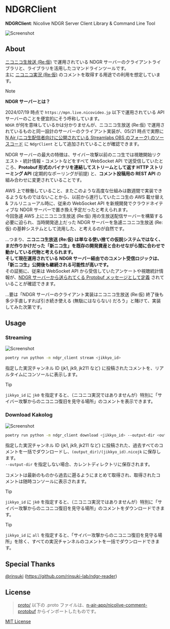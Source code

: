 
# NDGRClient

**NDGRClient**: Nicolive NDGR Server Client Library & Command Line Tool

![Screenshot](https://github.com/user-attachments/assets/16b092dd-419a-421a-8eae-46a20b106298)

## About

[ニコニコ生放送 (Re:仮)](https://live.nicovideo.jp/rekari/kl1) で運用されている NDGR サーバーのクライアントライブラリと、ライブラリを活用したコマンドラインツールです。  
主に [ニコニコ実況 (Re:仮)](https://originalnews.nico/464285) のコメントを取得する用途での利用を想定しています。

> [!NOTE]
> **NDGR サーバーとは？**  
> 
> 2024/07/19 時点で `https://mpn.live.nicovideo.jp` 以下で運用されている API サーバーのことを便宜的にそう呼称しています。  
> `NDGR` が何を意味しているかは分かりませんが、ニコニコ生放送 (Re:仮) で運用されているものと同一設計のサーバーのクライアント実装が、05/21 時点で実際に [N Air (ニコ生配信者向けに公開されている Streamlabs OBS のフォーク) のソースコード](https://github.com/n-air-app/n-air-app/blob/n-air_development/app/services/nicolive-program/NdgrClient.ts) に `NdgrClient` として追加されていることが確認できます。
>
> NDGR サーバーの最大の特徴は、サイバー攻撃以前のニコ生では視聴開始リクエスト・統計情報・コメントなどをすべて WebSocket API で送受信していたところ、**Protobuf 形式のバイナリを連結してストリームとして返す HTTP ストリーミング API** (定期的なポーリングが前提) と、**コメント投稿用の REST API** の組み合わせに変更されていることです。  
> 
> AWS 上で稼働していること、またこのような高度な仕組みは数週間で実装できるようなものではないことから、以前から進行していたニコ生の AWS 載せ替え & フルリニューアル時に、従来の WebSocket API を新規開発でクラウドネイティブな NDGR サーバーで置き換え予定だったと考えられます。  
> 今回急遽 AWS 上にニコニコ生放送 (Re:仮) 用の生放送配信サーバーを構築する必要に迫られ、当時開発途上だった NDGR サーバーを急遽ニコニコ生放送 (Re:仮) の基幹システムとして流用した、と考えるのが自然です。
>
> …つまり、**ニコニコ生放送 (Re:仮) は単なる使い捨ての仮説システムではなく、まだ作りかけだった「新ニコ生」を既存の開発資産と合わせながら間に合わせで動かしている代物と考えられます。**  
> **そして現在運用されている NDGR サーバー経由でのコメント受信ロジックは、「新ニコ生」公開後も継続される可能性が高いです。**  
> その証拠に、従来は WebSocket API から受信していたアンケートや視聴統計情報が、[NDGR サーバーから送られてくる Protobuf メッセージとして定義](https://github.com/n-air-app/nicolive-comment-protobuf/blob/main/proto/dwango/nicolive/chat/data/atoms.proto) されていることが確認できます。  
> 
> …要は「NDGR サーバーのクライアント実装はニコニコ生放送 (Re:仮) 終了後も多少手直しすれば引き続き使える (無駄にはならない) だろう」と賭けて、実装してみた次第です。

## Usage

### Streaming

![Screenshot](https://github.com/user-attachments/assets/8ea7e245-b525-48cd-9fb8-280a7edc63b6)

```bash
poetry run python -m ndgr_client stream <jikkyo_id>
```

指定した実況チャンネル ID (jk1, jk9, jk211 など) に投稿されたコメントを、リアルタイムにコンソールに表示します。

> [!TIP]
> `jikkyo_id` に `jk0` を指定すると、（ニコニコ実況ではありませんが）特別に「サイバー攻撃からのニコニコ復旧を見守る場所」のコメントを表示できます。

### Download Kakolog

![Screenshot](https://github.com/user-attachments/assets/31c4ccc5-feb8-47cd-8665-451a180f471a)

```bash
poetry run python -m ndgr_client download <jikkyo_id> --output-dir <output_dir>
```

指定した実況チャンネル ID (jk1, jk9, jk211 など) に投稿された、過去すべてのコメントを一括でダウンロードし、`(output_dir)/(jikkyo_id).nicojk` に保存します。  
`--output-dir` を指定しない場合、カレントディレクトリに保存されます。

コメントは最新のものから過去に遡るようにまとめて取得され、取得されたコメントは随時コンソールに表示されます。

> [!TIP]
> `jikkyo_id` に `jk0` を指定すると、（ニコニコ実況ではありませんが）特別に「サイバー攻撃からのニコニコ復旧を見守る場所」のコメントをダウンロードできます。

> [!TIP]
> `jikkyo_id` に `all` を指定すると、「サイバー攻撃からのニコニコ復旧を見守る場所」を除く、すべての実況チャンネルのコメントを一括でダウンロードできます。

## Special Thanks

[@rinsuki](https://github.com/rinsuki) (https://github.com/rinsuki-lab/ndgr-reader)

## License

> [proto/](/proto/) 以下の .proto ファイルは、[n-air-app/nicolive-comment-protobuf](https://github.com/n-air-app/nicolive-comment-protobuf) からインポートしたものです。

[MIT License](License.txt)

